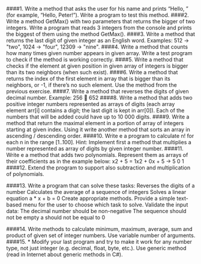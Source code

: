 ####1. Write a method that asks the user for his name and prints “Hello, <name>” (for example, “Hello, Peter!”). Write a program to test this method.
####2. Write a method GetMax() with two parameters that returns the bigger of two integers. Write a program that reads 3 integers from the console and prints the biggest of them using the method GetMax().
####3. Write a method that returns the last digit of given integer as an English word. Examples: 512 -> "two", 1024 -> "four", 12309 -> "nine".
####4. Write a method that counts how many times given number appears in given array. Write a test program to check if the method is working correctly.
####5. Write a method that checks if the element at given position in given array of integers is bigger than its two neighbors (when such exist).
####6. Write a method that returns the index of the first element in array that is bigger than its neighbors, or -1, if there’s no such element.
    Use the method from the previous exercise.
####7. Write a method that reverses the digits of given decimal number. Example: 256  652
####8. Write a method that adds two positive integer numbers represented as arrays of digits (each array element arr[i] contains a digit; the last digit is kept in arr[0]). Each of the numbers that will be added could have up to 10 000 digits.
####9. Write a method that return the maximal element in a portion of array of integers starting at given index. Using it write another method that sorts an array in ascending / descending order.
####10. Write e a program to calculate n! for each n in the range [1..100]. Hint: Implement first a method that multiplies a number represented as array of digits by given integer number. 
####11. Write e a method that adds two polynomials. Represent them as arrays of their coefficients as in the example below:
  	x2 + 5 = 1x2 + 0x + 5 -> 5 0 1
####12. Extend the program to support also subtraction and multiplication of polynomials.

####13. Write a program that can solve these tasks:
    Reverses the digits of a number
    Calculates the average of a sequence of integers
    Solves a linear equation a * x + b = 0
      	Create appropriate methods.
    		Provide a simple text-based menu for the user to choose which task to solve.
    		Validate the input data:
    The decimal number should be non-negative
    The sequence should not be empty
    a should not be equal to 0

####14. Write methods to calculate minimum, maximum, average, sum and product of given set of integer numbers. Use variable number of arguments.
####15. * Modify your last program and try to make it work for any number type, not just integer (e.g. decimal, float, byte, etc.). Use generic method (read in Internet about generic methods in C#).

